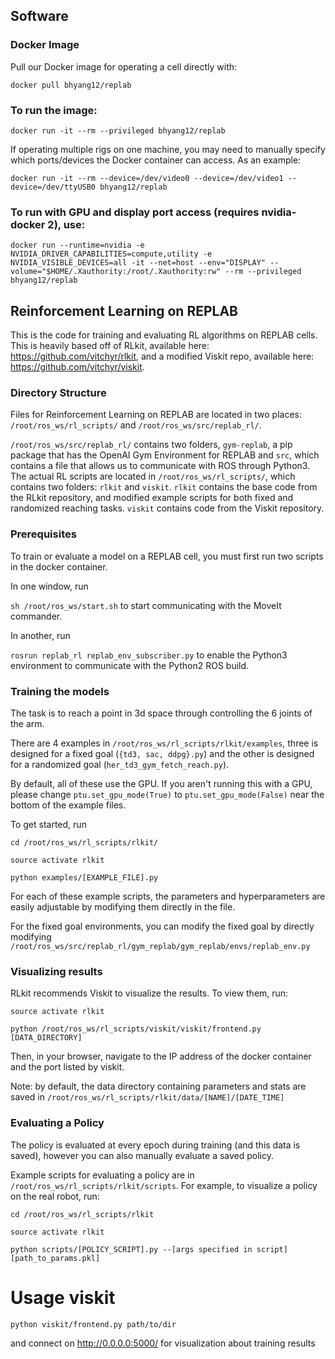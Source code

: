 ## Software 

###  Docker Image 
Pull our Docker image for operating a cell directly with:  
```
docker pull bhyang12/replab 
```

###  To run the image: 
```
docker run -it --rm --privileged bhyang12/replab 
```
If operating multiple rigs on one machine, you may need to manually specify which ports/devices the Docker container can access. As an example: 
```
docker run -it --rm --device=/dev/video0 --device=/dev/video1 --device=/dev/ttyUSB0 bhyang12/replab 
```
### To run with GPU and display port access (requires nvidia-docker 2), use: 
```
docker run --runtime=nvidia -e NVIDIA_DRIVER_CAPABILITIES=compute,utility -e NVIDIA_VISIBLE_DEVICES=all -it --net=host --env="DISPLAY" --volume="$HOME/.Xauthority:/root/.Xauthority:rw" --rm --privileged bhyang12/replab 
```

## Reinforcement Learning on REPLAB

This is the code for training and evaluating RL algorithms on REPLAB cells. This is heavily based off of RLkit, available here: https://github.com/vitchyr/rlkit, and a modified Viskit repo, available here: https://github.com/vitchyr/viskit.


### Directory Structure
Files for Reinforcement Learning on REPLAB are located in two places: ``/root/ros_ws/rl_scripts/`` and ``/root/ros_ws/src/replab_rl/``. 

``/root/ros_ws/src/replab_rl/`` contains two folders, ``gym-replab``, a pip package that has the OpenAI Gym Environment for REPLAB and ``src``, which contains a file that allows us to communicate with ROS through Python3. The actual RL scripts are located in ``/root/ros_ws/rl_scripts/``, which contains two folders: ``rlkit`` and ``viskit``. ``rlkit`` contains the base code from the RLkit repository, and modified example scripts for both fixed and randomized reaching tasks. ``viskit`` contains code from the Viskit repository.


### Prerequisites

To train or evaluate a model on a REPLAB cell, you must first run two scripts in the docker container.

In one window, run 

``` sh /root/ros_ws/start.sh ``` to start communicating with the MoveIt commander.

In another, run

```rosrun replab_rl replab_env_subscriber.py``` to enable the Python3 environment to communicate with the Python2 ROS build.

### Training the models

The task is to reach a point in 3d space through controlling the 6 joints of the arm.

There are 4 examples in ``/root/ros_ws/rl_scripts/rlkit/examples``, three is designed for a fixed goal (``{td3, sac, ddpg}.py``) and the other is designed for a randomized goal (``her_td3_gym_fetch_reach.py``).

By default, all of these use the GPU. If you aren't running this with a GPU, please change ``ptu.set_gpu_mode(True)`` to ``ptu.set_gpu_mode(False)`` near the bottom of the example files.

To get started, run


```
cd /root/ros_ws/rl_scripts/rlkit/

source activate rlkit

python examples/[EXAMPLE_FILE].py
```

For each of these example scripts, the parameters and hyperparameters are easily adjustable by modifying them directly in the file.

For the fixed goal environments, you can modify the fixed goal by directly modifying ``/root/ros_ws/src/replab_rl/gym_replab/gym_replab/envs/replab_env.py``


### Visualizing results

RLkit recommends Viskit to visualize the results. To view them, run:

```
source activate rlkit

python /root/ros_ws/rl_scripts/viskit/viskit/frontend.py [DATA_DIRECTORY]
```

Then, in your browser, navigate to the IP address of the docker container and the port listed by viskit.

Note: by default, the data directory containing parameters and stats are saved in ``/root/ros_ws/rl_scripts/rlkit/data/[NAME]/[DATE_TIME]``

### Evaluating a Policy

The policy is evaluated at every epoch during training (and this data is saved), however you can also manually evaluate a saved policy.

Example scripts for evaluating a policy are in ``/root/ros_ws/rl_scripts/rlkit/scripts``. For example, to visualize a policy on the real robot, run:

```
cd /root/ros_ws/rl_scripts/rlkit

source activate rlkit

python scripts/[POLICY_SCRIPT].py --[args specified in script] [path_to_params.pkl]
```

# Usage viskit
```
python viskit/frontend.py path/to/dir
```
and connect on http://0.0.0.0:5000/ for visualization about training results
